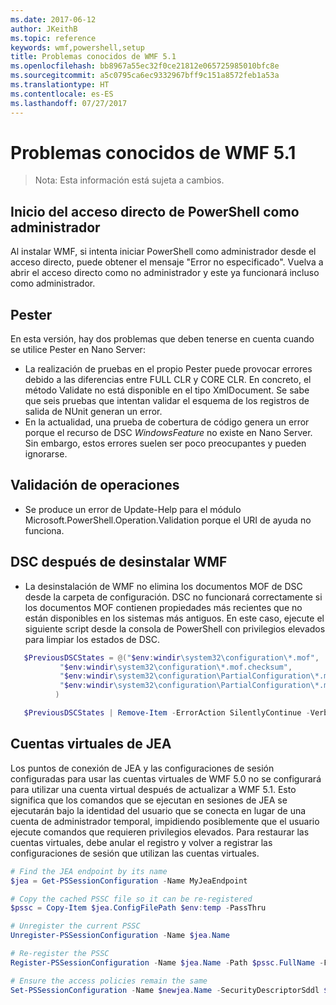```yaml
---
ms.date: 2017-06-12
author: JKeithB
ms.topic: reference
keywords: wmf,powershell,setup
title: Problemas conocidos de WMF 5.1
ms.openlocfilehash: bb8967a55ec32f0ce21812e065725985010bfc8e
ms.sourcegitcommit: a5c0795ca6ec9332967bff9c151a8572feb1a53a
ms.translationtype: HT
ms.contentlocale: es-ES
ms.lasthandoff: 07/27/2017
---
```

# <a name="known-issues-in-wmf-51"></a>Problemas conocidos de WMF 5.1 #

> Nota: Esta información está sujeta a cambios.

## <a name="starting-powershell-shortcut-as-administrator"></a>Inicio del acceso directo de PowerShell como administrador
Al instalar WMF, si intenta iniciar PowerShell como administrador desde el acceso directo, puede obtener el mensaje "Error no especificado".
Vuelva a abrir el acceso directo como no administrador y este ya funcionará incluso como administrador.

## <a name="pester"></a>Pester
En esta versión, hay dos problemas que deben tenerse en cuenta cuando se utilice Pester en Nano Server:

* La realización de pruebas en el propio Pester puede provocar errores debido a las diferencias entre FULL CLR y CORE CLR. En concreto, el método Validate no está disponible en el tipo XmlDocument. Se sabe que seis pruebas que intentan validar el esquema de los registros de salida de NUnit generan un error. 
* En la actualidad, una prueba de cobertura de código genera un error porque el recurso de DSC *WindowsFeature* no existe en Nano Server. Sin embargo, estos errores suelen ser poco preocupantes y pueden ignorarse.

## <a name="operation-validation"></a>Validación de operaciones 

* Se produce un error de Update-Help para el módulo Microsoft.PowerShell.Operation.Validation porque el URI de ayuda no funciona.

## <a name="dsc-after-uninstall-wmf"></a>DSC después de desinstalar WMF 
* La desinstalación de WMF no elimina los documentos MOF de DSC desde la carpeta de configuración. DSC no funcionará correctamente si los documentos MOF contienen propiedades más recientes que no están disponibles en los sistemas más antiguos. En este caso, ejecute el siguiente script desde la consola de PowerShell con privilegios elevados para limpiar los estados de DSC.
 ```powershell
    $PreviousDSCStates = @("$env:windir\system32\configuration\*.mof",
            "$env:windir\system32\configuration\*.mof.checksum",
            "$env:windir\system32\configuration\PartialConfiguration\*.mof",
            "$env:windir\system32\configuration\PartialConfiguration\*.mof.checksum"
           )

    $PreviousDSCStates | Remove-Item -ErrorAction SilentlyContinue -Verbose
 ```  

## <a name="jea-virtual-accounts"></a>Cuentas virtuales de JEA
Los puntos de conexión de JEA y las configuraciones de sesión configuradas para usar las cuentas virtuales de WMF 5.0 no se configurará para utilizar una cuenta virtual después de actualizar a WMF 5.1.
Esto significa que los comandos que se ejecutan en sesiones de JEA se ejecutarán bajo la identidad del usuario que se conecta en lugar de una cuenta de administrador temporal, impidiendo posiblemente que el usuario ejecute comandos que requieren privilegios elevados.
Para restaurar las cuentas virtuales, debe anular el registro y volver a registrar las configuraciones de sesión que utilizan las cuentas virtuales.

```powershell
# Find the JEA endpoint by its name
$jea = Get-PSSessionConfiguration -Name MyJeaEndpoint

# Copy the cached PSSC file so it can be re-registered
$pssc = Copy-Item $jea.ConfigFilePath $env:temp -PassThru

# Unregister the current PSSC
Unregister-PSSessionConfiguration -Name $jea.Name

# Re-register the PSSC
Register-PSSessionConfiguration -Name $jea.Name -Path $pssc.FullName -Force

# Ensure the access policies remain the same
Set-PSSessionConfiguration -Name $newjea.Name -SecurityDescriptorSddl $jea.SecurityDescriptorSddl
```

